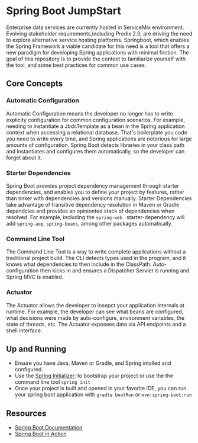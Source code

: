 # Spring Boot JumpStart

Enterprise data services are currently hosted in ServiceMix environment. 
Evolving stakeholder requirements,including Predix 2.0, are driving the need
to explore alternative service hosting platforms. Springboot, which enables 
the Spring Framework a viable candidate for this need is a tool that offers 
a new paradigm for developing Spring applications with minimal friction. 
The goal of this repository is to provide the context to familiarize yourself
with the tool, and some best practices for common use cases.

## Core Concepts

### Automatic Configuration
Automatic Configuration means the developer no longer has to write explicity
configuration for common configuration scenarios. For example, needing to 
instantiate a JbdcTemplate as a bean in the Spring application context when 
accessing a relational database. That's boilerplate you code you need to write
every time, and Spring applications are notorious for large amounts of configuration.
Spring Boot detects libraries in your class path and instantiates and configures them
automatically, so the developer can forget about it.

### Starter Dependencies
Spring Boot provides project dependency management through starter dependencies,
and enables you to define your project by features, rather than tinker with dependencies
and versions manually. Starter Dependencies take advantage of transitive dependency
resolution in Maven or Gradle dependcies and provides an opinionted stack of dependencies 
when resolved.  For example, including the `spring-web ` starter-dependency will add
`spring-aop`, `spring-beans`, among other packages automatically.

### Command Line Tool
The Command Line Tool is a way to write complete applications without a traditional 
project build.  The CLI detects types used in the program, and it knows what
dependencies to then include in the ClassPath. Auto-configuration then kicks in and
ensures a Dispatcher Servlet is running and Spring MVC is enabled.

### Actuator
The Actuator allows the developer to insepct your application internals at runtime.
For example, the developer can see what beans are configured, what decisions were
made by auto-configure, environment variables, the state of threads, etc. The Actuator
exposees data via API endpoints and a shell interface.

## Up and Running

- Ensure you have Java, Maven or Gradle, and Spring intalled and configured.
- Use the [Spring Initializer](<https://start.spring.io>): to bootstrap your
project or use the the command line tool `spring init`
- Once your project is built and opened in your favorite IDE, you can run your
spring boot application with `gradle bootRun` or `mvn:spring-boot:run`

## Resources
- [Spring Boot Documentation](<http://spring.io/docs>)
- [Spring Boot in Action](<https://www.manning.com/books/spring-boot-in-action>)
